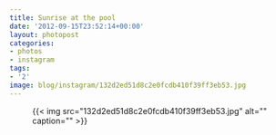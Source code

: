 ```yaml
---
title: Sunrise at the pool
date: '2012-09-15T23:52:14+00:00'
layout: photopost
categories:
- photos
- instagram
tags:
- '2'
image: blog/instagram/132d2ed51d8c2e0fcdb410f39ff3eb53.jpg
---
```


<figure class="photo photo--square">
  {{< img src="132d2ed51d8c2e0fcdb410f39ff3eb53.jpg" alt="" caption="" >}}

</figure>




